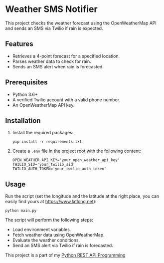 # Weather SMS Notifier

This project checks the weather forecast using the OpenWeatherMap API and sends an SMS via Twilio if rain is expected. 

## Features

- Retrieves a 4-point forecast for a specified location.
- Parses weather data to check for rain.
- Sends an SMS alert when rain is forecasted.

## Prerequisites

- Python 3.6+
- A verified Twilio account with a valid phone number.
- An OpenWeatherMap API key.

## Installation

1. Install the required packages:
    ```
    pip install -r requirements.txt
    ```

2. Create a `.env` file in the project root with the following content:
    ```
    OPEN_WEATHER_API_KEY='your_open_weather_api_key'
    TWILIO_SID='your_twilio_sid'
    TWILIO_AUTH_TOKEN='your_twilio_auth_token'
    ```

## Usage

Run the script (set the longitude and the latitude at the right place, you can easily
find yours at https://www.latlong.net):
```
python main.py
```
The script will perform the following steps:
- Load environment variables.
- Fetch weather data using OpenWeatherMap.
- Evaluate the weather conditions.
- Send an SMS alert via Twilio if rain is forecasted.

This project is a part of my [Python REST API Programming](https://github.com/Songhai9/API-Programming)

